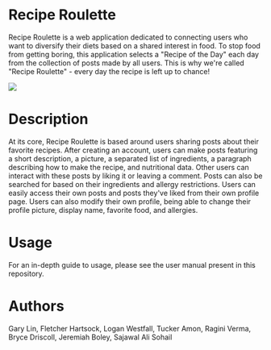 # Recipe Roulette

Recipe Roulette is a web application dedicated to connecting users who want to diversify their diets based on a shared interest in food. To stop food from getting boring, this application selects a "Recipe of the Day" each day from the collection of posts made by all users. This is why we're called "Recipe Roulette" - every day the recipe is left up to chance!

![](https://github.com/WVU-CS230-2024-01-Group07/Recipe-Roulette/blob/main/roulettegif.gif)

# Description

At its core, Recipe Roulette is based around users sharing posts about their favorite recipes. After creating an account, users can make posts featuring a short description, a picture, a separated list of ingredients, a paragraph describing how to make the recipe, and nutritional data. Other users can interact with these posts by liking it or leaving a comment. Posts can also be searched for based on their ingredients and allergy restrictions. Users can easily access their own posts and posts they've liked from their own profile page. Users can also modify their own profile, being able to change their profile picture, display name, favorite food, and allergies.

# Usage

For an in-depth guide to usage, please see the user manual present in this repository.

# Authors

Gary Lin, Fletcher Hartsock, Logan Westfall, Tucker Amon, Ragini Verma, Bryce Driscoll, Jeremiah Boley, Sajawal Ali Sohail

